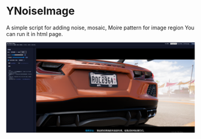 # YNoiseImage

A simple script for adding noise, mosaic, Moire pattern for image region
You can run it in html page.



![Example](demo1.png)

